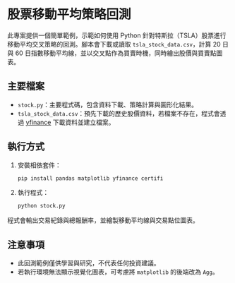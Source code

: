 # 股票移動平均策略回測

此專案提供一個簡單範例，示範如何使用 Python 針對特斯拉（TSLA）股票進行移動平均交叉策略的回測。腳本會下載或讀取 `tsla_stock_data.csv`，計算 20 日與 60 日指數移動平均線，並以交叉點作為買賣時機，同時繪出股價與買賣點圖表。

## 主要檔案
- `stock.py`：主要程式碼，包含資料下載、策略計算與圖形化結果。
- `tsla_stock_data.csv`：預先下載的歷史股價資料，若檔案不存在，程式會透過 [yfinance](https://github.com/ranaroussi/yfinance) 下載資料並建立檔案。

## 執行方式
1. 安裝相依套件：
   ```bash
   pip install pandas matplotlib yfinance certifi
   ```
2. 執行程式：
   ```bash
   python stock.py
   ```
程式會輸出交易紀錄與總報酬率，並繪製移動平均線與交易點位圖表。

## 注意事項
- 此回測範例僅供學習與研究，不代表任何投資建議。
- 若執行環境無法顯示視覺化圖表，可考慮將 `matplotlib` 的後端改為 `Agg`。

